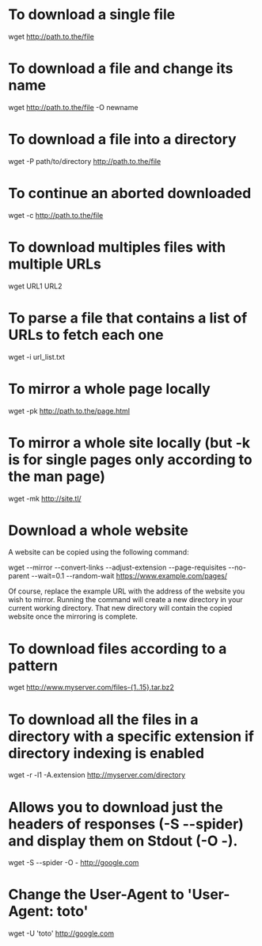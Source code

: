 # To download a single file
wget http://path.to.the/file

# To download a file and change its name
wget http://path.to.the/file -O newname

# To download a file into a directory
wget -P path/to/directory http://path.to.the/file

# To continue an aborted downloaded
wget -c http://path.to.the/file

# To download multiples files with multiple URLs
wget URL1 URL2

# To parse a file that contains a list of URLs to fetch each one
wget -i url_list.txt

# To mirror a whole page locally

wget -pk http://path.to.the/page.html

# To mirror a whole site locally (but -k is for single pages only according to the man page)

wget -mk http://site.tl/


# Download a whole website

A website can be copied using the following command:

wget --mirror
     --convert-links
     --adjust-extension
     --page-requisites
     --no-parent
     --wait=0.1
     --random-wait
     https://www.example.com/pages/

Of course, replace the example URL with the address of the website you wish to mirror. Running the command will create a new directory in your current working directory. That new directory will contain the copied website once the mirroring is complete.

# To download files according to a pattern
wget http://www.myserver.com/files-{1..15}.tar.bz2

# To download all the files in a directory with a specific extension if directory indexing is enabled
wget -r -l1 -A.extension http://myserver.com/directory

# Allows you to download just the headers of responses (-S --spider) and display them on Stdout (-O -).
wget -S --spider -O - http://google.com

# Change the User-Agent to 'User-Agent: toto'
wget -U 'toto' http://google.com

